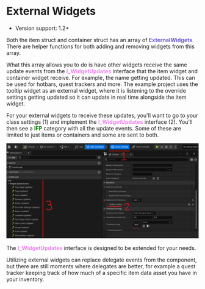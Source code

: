 # External Widgets

- Version support: 1.2+

Both the item struct and container struct has an array of <span style="color:slateblue">**ExternalWidgets**</span>. There are helper functions for both adding and removing widgets from this array.

What this array allows you to do is have other widgets receive the same update events from the <span style="color:violet">**I_WidgetUpdates**</span> interface that the item widget and container widget receive. For example, the name getting updated. This can be used for hotbars, quest trackers and more. The example project uses the tooltip widget as an external widget, where it is listening to the override settings getting updated so it can update in real time alongside the item widget.

For your external widgets to receive these updates, you'll want to go to your class settings (1) and implement the <span style="color:violet">**I_WidgetUpdates**</span> interface (2). You'll then see a <span style="color:green">**IFP**</span> category with all the update events. Some of these are limited to just items or containers and some are sent to both.

![](/pictures/ExternalWidgetInterfaceExample.png)

The <span style="color:violet">**I_WidgetUpdates**</span> interface is designed to be extended for your needs.

Utilizing external widgets can replace delegate events from the component, but there are still moments where delegates are better, for example a quest tracker keeping track of how much of a specific item data asset you have in your inventory.